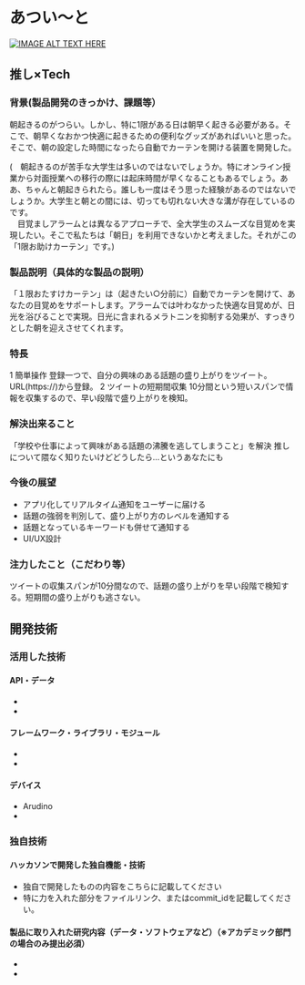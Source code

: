 # あつい～と

[![IMAGE ALT TEXT HERE](https://jphacks.com/wp-content/uploads/2020/09/JPHACKS2020_ogp.jpg)](https://www.youtube.com/watch?v=G5rULR53uMk)

## 推し×Tech
### 背景(製品開発のきっかけ、課題等）


朝起きるのがつらい。しかし、特に1限がある日は朝早く起きる必要がある。そこで、朝早くなおかつ快適に起きるための便利なグッズがあればいいと思った。そこで、朝の設定した時間になったら自動でカーテンを開ける装置を開発した。


(　朝起きるのが苦手な大学生は多いのではないでしょうか。特にオンライン授業から対面授業への移行の際には起床時間が早くなることもあるでしょう。ああ、ちゃんと朝起きられたら。誰しも一度はそう思った経験があるのではないでしょうか。大学生と朝との間には、切っても切れない大きな溝が存在しているのです。  
　目覚ましアラームとは異なるアプローチで、全大学生のスムーズな目覚めを実現したい。そこで私たちは「朝日」を利用できないかと考えました。それがこの「1限お助けカーテン」です。)

### 製品説明（具体的な製品の説明）


   「１限おたすけカーテン」は（起きたい○分前に）自動でカーテンを開けて、あなたの目覚めをサポートします。アラームでは叶わなかった快適な目覚めが、日光を浴びることで実現。日光に含まれるメラトニンを抑制する効果が、すっきりとした朝を迎えさせてくれます。
 
### 特長

1 簡単操作
 登録一つで、自分の興味のある話題の盛り上がりをツイート。URL(https://)から登録。
2 ツイートの短期間収集
 10分間という短いスパンで情報を収集するので、早い段階で盛り上がりを検知。

### 解決出来ること

 「学校や仕事によって興味がある話題の沸騰を逃してしまうこと」を解決
推しについて隈なく知りたいけどどうしたら…というあなたにも

### 今後の展望

* アプリ化してリアルタイム通知をユーザーに届ける
* 話題の強弱を判別して、盛り上がり方のレベルを通知する
* 話題となっているキーワードも併せて通知する
* UI/UX設計

### 注力したこと（こだわり等）

ツイートの収集スパンが10分間なので、話題の盛り上がりを早い段階で検知する。短期間の盛り上がりも逃さない。

## 開発技術
### 活用した技術
#### API・データ
* 
* 

#### フレームワーク・ライブラリ・モジュール
* 
* 

#### デバイス
* Arudino
* 

### 独自技術
#### ハッカソンで開発した独自機能・技術
* 独自で開発したものの内容をこちらに記載してください
* 特に力を入れた部分をファイルリンク、またはcommit_idを記載してください。

#### 製品に取り入れた研究内容（データ・ソフトウェアなど）（※アカデミック部門の場合のみ提出必須）
* 
* 
